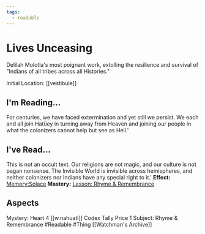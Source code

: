 ```yaml
---
tags:
  - readable
---
```

# Lives Unceasing
Delilah Molotla's most poignant work, extolling the resilience and survival of "Indians of all tribes across all Histories."

Initial Location: [[vestibule]]
## I'm Reading...
For centuries, we have faced extermination and yet still we persist. We each and all join Hatüey in turning away from Heaven and joining our people in what the colonizers cannot help but see as Hell.'
## I've Read...
This is not an occult text. Our religions are not magic, and our culture is not pagan nonsense. The Invisible World is invisible across hemispheres, and neither colonizers nor Indians have any special right to it.'
**Effect:** [Memory:Solace](https://uadaf.theevilroot.xyz/rowenarium/element/mem.solace)
**Mastery:** [Lesson: Rhyme & Remembrance](https://uadaf.theevilroot.xyz/rowenarium/element/x.rhyme.remembrance)
## Aspects
Mystery: Heart 4
[[w.nahuatl]]
Codex
Tally Price 1
Subject: Rhyme & Remembrance
#Readable
#Thing
[[Watchman's Archive]]